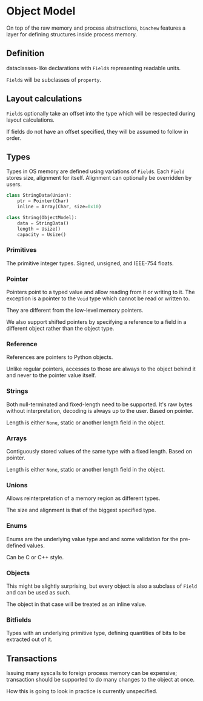 # Object Model

On top of the raw memory and process abstractions, `binchew` features a
layer for defining structures inside process memory.

## Definition

dataclasses-like declarations with `Field`s representing readable units.

`Field`s will be subclasses of `property`.

## Layout calculations

`Field`s optionally take an offset into the type which will be respected
during layout calculations.

If fields do not have an offset specified, they will be assumed to follow
in order.

## Types

Types in OS memory are defined using variations of `Field`s. Each `Field`
stores size, alignment for itself. Alignment can optionally be overridden
by users.

```py
class StringData(Union):
    ptr = Pointer(Char)
    inline = Array(Char, size=0x10)

class String(ObjectModel):
    data = StringData()
    length = Usize()
    capacity = Usize()
```

### Primitives

The primitive integer types. Signed, unsigned, and IEEE-754 floats.

### Pointer

Pointers point to a typed value and allow reading from it or writing to it.
The exception is a pointer to the `Void` type which cannot be read or written
to.

They are different from the low-level memory pointers.

We also support shifted pointers by specifying a reference to a field in a
different object rather than the object type.

### Reference

References are pointers to Python objects.

Unlike regular pointers, accesses to those are always to the object behind it
and never to the pointer value itself.

### Strings

Both null-terminated and fixed-length need to be supported. It's raw bytes
without interpretation, decoding is always up to the user. Based on pointer.

Length is either `None`, static or another length field in the object.

### Arrays

Contiguously stored values of the same type with a fixed length. Based on pointer.

Length is either `None`, static or another length field in the object.

### Unions

Allows reinterpretation of a memory region as different types.

The size and alignment is that of the biggest specified type.

### Enums

Enums are the underlying value type and and some validation for the pre-defined values.

Can be C or C++ style.

### Objects

This might be slightly surprising, but every object is also a subclass of `Field` and
can be used as such.

The object in that case will be treated as an inline value.

### Bitfields

Types with an underlying primitive type, defining quantities of bits to be extracted
out of it.

## Transactions

Issuing many syscalls to foreign process memory can be expensive; transaction should
be supported to do many changes to the object at once.

How this is going to look in practice is currently unspecified.
